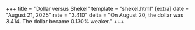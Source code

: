 +++
title = "Dollar versus Shekel"
template = "shekel.html"
[extra]
date = "August 21, 2025"
rate = "3.410"
delta = "On August 20, the dollar was 3.414. The dollar became 0.130% weaker."
+++
